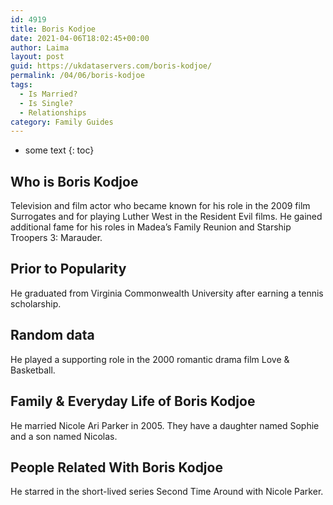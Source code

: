 ```yaml
---
id: 4919
title: Boris Kodjoe
date: 2021-04-06T18:02:45+00:00
author: Laima
layout: post
guid: https://ukdataservers.com/boris-kodjoe/
permalink: /04/06/boris-kodjoe
tags:
  - Is Married?
  - Is Single?
  - Relationships
category: Family Guides
---
```


* some text
{: toc}


## Who is Boris Kodjoe
                  
                  
                  
Television and film actor who became known for his role in the 2009 film Surrogates and for playing Luther West in the Resident Evil films. He gained additional fame for his roles in Madea&#8217;s Family Reunion and Starship Troopers 3: Marauder.
                  
              
            
              
            
                
                
                
## Prior to Popularity
                  
                  
                  
He graduated from Virginia Commonwealth University after earning a tennis scholarship.
                  
              
            
              
            
                
                
                
## Random data
                  
                  
                  
He played a supporting role in the 2000 romantic drama film Love & Basketball.
                  
              
            
              
            
                
                
                
## Family & Everyday Life of Boris Kodjoe
                  
                  
                  
He married Nicole Ari Parker in 2005. They have a daughter named Sophie and a son named Nicolas. 
                  
              
            
              
            
                
                
                
## People Related With Boris Kodjoe
                  
                  
                  
He starred in the short-lived series Second Time Around with Nicole Parker.
                  
              
            
              
            
                
              
            
              
              
            
            
              
            
          
          
          
